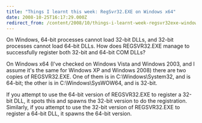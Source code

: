 ```yaml
---
title: "Things I learnt this week: RegSvr32.EXE on Windows x64"
date: 2008-10-25T16:17:29.000Z
redirect_from: /content/2008/10/things-i-learnt-week-regsvr32exe-windows-x64
---
```

On Windows, 64-bit processes cannot load 32-bit DLLs, and 32-bit processes cannot load 64-bit DLLs. How does
REGSVR32.EXE manage to successfully register both 32-bit and 64-bit COM DLLs?

On Windows x64 (I've checked on Windows Vista and Windows 2003, and I assume it's the same for Windows XP and Windows
2008) there are two copies of REGSVR32.EXE. One of them is in C:\Windows\System32, and is 64-bit; the other is in
C:\Windows\SysWOW64, and is 32-bit.

If you attempt to use the 64-bit version of REGSVR32.EXE to register a 32-bit DLL, it spots this and spawns the 32-bit
version to do the registration. Similarly, if you attempt to use the 32-bit version of REGSVR32.EXE to register a 64-bit
DLL, it spawns the 64-bit version.
